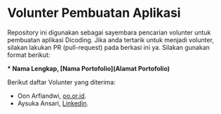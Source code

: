 # Volunter Pembuatan Aplikasi

Repository ini digunakan sebagai sayembara pencarian volunter untuk pembuatan aplikasi Dicoding. Jika anda tertarik untuk menjadi volunter, silakan lakukan PR (pull-request) pada berkasi ini ya. Silakan gunakan format berikut:

**\* Nama Lengkap, [Nama Portofolio](Alamat Portofolio)**  

Berikut daftar Volunter yang diterima:

* Oon Arfiandwi, [oo.or.id](https://oo.or.id).
* Aysuka Ansari, [Linkedin](https://www.linkedin.com/in/aysukaansari/).
